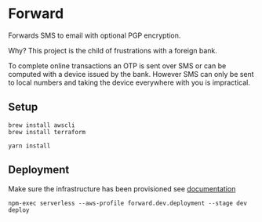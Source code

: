 # Forward

Forwards SMS to email with optional PGP encryption.

Why? This project is the child of frustrations with a foreign bank.

To complete online transactions an OTP is sent over SMS or can be computed
with a device issued by the bank. However SMS can only be sent to local numbers
and taking the device everywhere with you is impractical.

## Setup

```console
brew install awscli
brew install terraform

yarn install
```

## Deployment
Make sure the infrastructure has been provisioned see [documentation](./infrastructure/README.md)

```console
npm-exec serverless --aws-profile forward.dev.deployment --stage dev deploy
```
